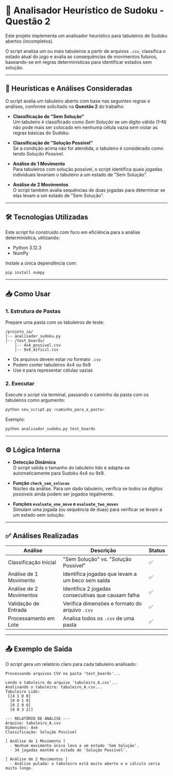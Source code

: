 
# 🧠 Analisador Heurístico de Sudoku - Questão 2

Este projeto implementa um analisador heurístico para tabuleiros de Sudoku abertos (incompletos).

O script analisa um ou mais tabuleiros a partir de arquivos `.csv`, classifica o estado atual do jogo e avalia as consequências de movimentos futuros, baseando-se em regras determinísticas para identificar estados sem solução.

---

## 🎯 Heurísticas e Análises Consideradas

O script avalia um tabuleiro aberto com base nas seguintes regras e análises, conforme solicitado na **Questão 2** do trabalho:

- **Classificação de "Sem Solução"**  
  Um tabuleiro é classificado como *Sem Solução* se um dígito válido (1–N) não pode mais ser colocado em nenhuma célula vazia sem violar as regras básicas do Sudoku.

- **Classificação de "Solução Possível"**  
  Se a condição acima não for atendida, o tabuleiro é considerado como tendo *Solução Possível*.

- **Análise de 1 Movimento**  
  Para tabuleiros com solução possível, o script identifica quais jogadas individuais levariam o tabuleiro a um estado de "Sem Solução".

- **Análise de 2 Movimentos**  
  O script também avalia sequências de duas jogadas para determinar se elas levam a um estado de "Sem Solução".

---

## 🛠️ Tecnologias Utilizadas

Este script foi construído com foco em eficiência para a análise determinística, utilizando:

- Python 3.12.3
- NumPy  

Instale a única dependência com:

```bash
pip install numpy
```

---

## 📥 Como Usar

### 1. Estrutura de Pastas

Prepare uma pasta com os tabuleiros de teste:

```
/projeto_ia/
│-- analisador_sudoku.py
│-- /test_boards/
    │-- 4x4_possivel.csv
    │-- 9x9_dificil.csv
```

- Os arquivos devem estar no formato `.csv`
- Podem conter tabuleiros 4x4 ou 9x9
- Use `0` para representar células vazias

### 2. Executar

Execute o script via terminal, passando o caminho da pasta com os tabuleiros como argumento:

```bash
python seu_script.py <caminho_para_a_pasta>
```

Exemplo:

```bash
python analisador_sudoku.py test_boards
```

---

## ⚙️ Lógica Interna

- **Detecção Dinâmica**  
  O script valida o tamanho do tabuleiro lido e adapta-se automaticamente para Sudoku 4x4 ou 9x9.

- **Função `check_sem_solucao`**  
  Núcleo da análise. Para um dado tabuleiro, verifica se todos os dígitos possíveis ainda podem ser jogados legalmente.

- **Funções `evaluate_one_move` e `evaluate_two_moves`**  
  Simulam uma jogada (ou sequência de duas) para verificar se levam a um estado sem solução.

---

## ✅ Análises Realizadas

| Análise                  | Descrição                                               | Status |
|--------------------------|---------------------------------------------------------|--------|
| Classificação Inicial    | "Sem Solução" vs. "Solução Possível"                    | ✅     |
| Análise de 1 Movimento   | Identifica jogadas que levam a um beco sem saída        | ✅     |
| Análise de 2 Movimentos  | Identifica 2 jogadas consecutivas que causam falha      | ✅     |
| Validação de Entrada     | Verifica dimensões e formato do arquivo `.csv`          | ✅     |
| Processamento em Lote    | Analisa todos os `.csv` de uma pasta                    | ✅     |

---

## 📤 Exemplo de Saída

O script gera um relatório claro para cada tabuleiro analisado:

```
Processando arquivos CSV na pasta 'test_boards'...

Lendo o tabuleiro do arquivo 'tabuleiro_A.csv'...
Analisando o tabuleiro: tabuleiro_A.csv...
Tabuleiro Lido:
 [[4 1 0 0]
  [0 0 1 0]
  [0 2 0 0]
  [0 0 3 2]]

--- RELATÓRIO DE ANÁLISE ---
Arquivo: tabuleiro_A.csv
Dimensões: 4x4
Classificação: Solução Possível

[ Análise de 1 Movimento ]
  - Nenhum movimento único leva a um estado 'Sem Solução'.
  - 34 jogadas mantêm o estado de 'Solução Possível'.

[ Análise de 2 Movimentos ]
  - Análise pulada: o tabuleiro está muito aberto e o cálculo seria muito longo.
```
